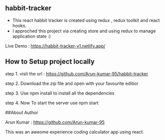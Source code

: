## habbit-tracker

- This react habbit tracker is created using redux , redux toolkit and react hooks.
- I approched this project via creating store and using redux to manage application state :)

Live Demo : https://habbit-tracker-v1.netlify.app/

## How to Setup project locally

step 1. visit the url : https://github.com/Arun-kumar-95/habbit-tracker

step 2. Download the zip file and open with your favourite editior

step 3. Use npm install to install all the dependencies

step 4. Now To start the server use npm start

##About Author

Arun Kumar : https://github.com/Arun-kumar-95

This was an aweome experience coding calculator app using react.
